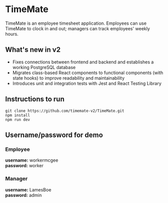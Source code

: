 # TimeMate
TimeMate is an employee timesheet application. Employees can use TimeMate to clock in and out; managers can track employees' weekly hours.

## What's new in v2
- Fixes connections between frontend and backend and establishes a working PostgreSQL database
- Migrates class-based React components to functional components (with state hooks) to improve readability and maintainability
- Introduces unit and integration tests with Jest and React Testing Library

## Instructions to run

```
git clone https://github.com/timemate-v2/TimeMate.git
npm install
npm run dev
```

## Username/password for demo
### Employee
**username:** workermcgee  
**password:** worker
### Manager
**username:** LamesBoe  
**password:** admin
